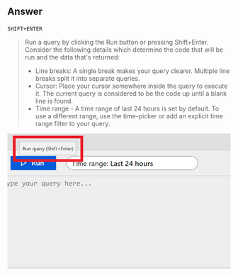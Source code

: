 ## Answer

~~~
SHIFT+ENTER
~~~
> Run a query by clicking the Run button or pressing Shift+Enter. Consider the following details which determine the code that will be run and the data that's returned:
> - Line breaks: A single break makes your query clearer. Multiple line breaks split it into separate queries.
> - Cursor: Place your cursor somewhere inside the query to execute it. The current query is considered to be the code up until a blank line is found.
> - Time range - A time range of last 24 hours is set by default. To use a different range, use the time-picker or add an explicit time range filter to your query.

![Answer](Pictures/KQLRefresher_5.png)